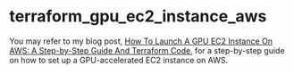 # terraform_gpu_ec2_instance_aws

You may refer to my blog post, [How To Launch A GPU EC2 Instance On AWS: A Step-by-Step Guide And Terraform Code](https://medium.com/@luzhenna/how-to-launch-a-gpu-ec2-instance-on-aws-a-step-by-step-guide-and-terraform-code-aec524ed925b), for a step-by-step guide on how to set up a GPU-accelerated EC2 instance on AWS.